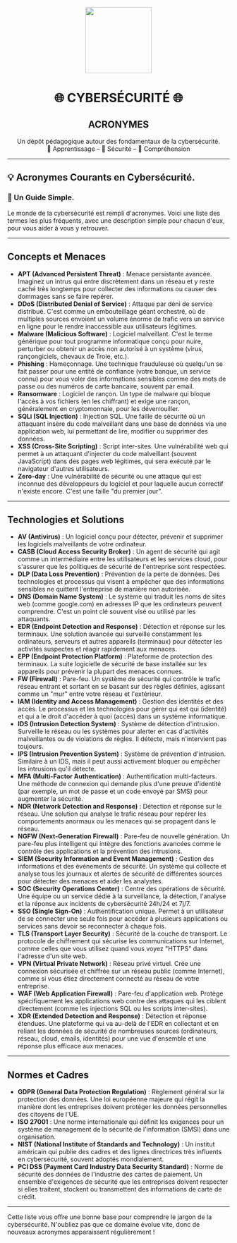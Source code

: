 <p align="center">
  <img src="https://avatars.githubusercontent.com/u/167217017?s=400&u=d983b9423c4eb8cdb9bfe8b14f505be5c894d6bc&v=4" width="150" />
</p>

<h1 align="center">🌐 CYBERSÉCURITÉ 🌐</h1> 
<h2 align="center"> ACRONYMES</h2>

<p align="center">
  Un dépôt pédagogique autour des fondamentaux de la cybersécurité.<br>
  📘 Apprentissage – 🔐 Sécurité – 🧠 Compréhension
</p>

---

<h2 align="left">💡 Acronymes Courants en Cybersécurité.</h2>
<h3 align="left">👋 Un Guide Simple.</h3>

Le monde de la cybersécurité est rempli d'acronymes. Voici une liste des termes les plus fréquents, avec une description simple pour chacun d'eux, pour vous aider à vous y retrouver.

---

## Concepts et Menaces

* **APT (Advanced Persistent Threat)** : Menace persistante avancée. Imaginez un intrus qui entre discrètement dans un réseau et y reste caché très longtemps pour collecter des informations ou causer des dommages sans se faire repérer.
* **DDoS (Distributed Denial of Service)** : Attaque par déni de service distribué. C'est comme un embouteillage géant orchestré, où de multiples sources envoient un volume énorme de trafic vers un service en ligne pour le rendre inaccessible aux utilisateurs légitimes.
* **Malware (Malicious Software)** : Logiciel malveillant. C'est le terme générique pour tout programme informatique conçu pour nuire, perturber ou obtenir un accès non autorisé à un système (virus, rançongiciels, chevaux de Troie, etc.).
* **Phishing** : Hameçonnage. Une technique frauduleuse où quelqu'un se fait passer pour une entité de confiance (votre banque, un service connu) pour vous voler des informations sensibles comme des mots de passe ou des numéros de carte bancaire, souvent par email.
* **Ransomware** : Logiciel de rançon. Un type de malware qui bloque l'accès à vos fichiers (en les chiffrant) et exige une rançon, généralement en cryptomonnaie, pour les déverrouiller.
* **SQLi (SQL Injection)** : Injection SQL. Une faille de sécurité où un attaquant insère du code malveillant dans une base de données via une application web, lui permettant de lire, modifier ou supprimer des données.
* **XSS (Cross-Site Scripting)** : Script inter-sites. Une vulnérabilité web qui permet à un attaquant d'injecter du code malveillant (souvent JavaScript) dans des pages web légitimes, qui sera exécuté par le navigateur d'autres utilisateurs.
* **Zero-day** : Une vulnérabilité de sécurité ou une attaque qui est inconnue des développeurs du logiciel et pour laquelle aucun correctif n'existe encore. C'est une faille "du premier jour".

---

## Technologies et Solutions

* **AV (Antivirus)** : Un logiciel conçu pour détecter, prévenir et supprimer les logiciels malveillants de votre ordinateur.
* **CASB (Cloud Access Security Broker)** : Un agent de sécurité qui agit comme un intermédiaire entre les utilisateurs et les services cloud, pour s'assurer que les politiques de sécurité de l'entreprise sont respectées.
* **DLP (Data Loss Prevention)** : Prévention de la perte de données. Des technologies et processus qui visent à empêcher que des informations sensibles ne quittent l'entreprise de manière non autorisée.
* **DNS (Domain Name System)** : Le système qui traduit les noms de sites web (comme google.com) en adresses IP que les ordinateurs peuvent comprendre. C'est un point clé souvent visé ou utilisé par les attaquants.
* **EDR (Endpoint Detection and Response)** : Détection et réponse sur les terminaux. Une solution avancée qui surveille constamment les ordinateurs, serveurs et autres appareils (terminaux) pour détecter les activités suspectes et réagir rapidement aux menaces.
* **EPP (Endpoint Protection Platform)** : Plateforme de protection des terminaux. La suite logicielle de sécurité de base installée sur les appareils pour prévenir la plupart des menaces connues.
* **FW (Firewall)** : Pare-feu. Un système de sécurité qui contrôle le trafic réseau entrant et sortant en se basant sur des règles définies, agissant comme un "mur" entre votre réseau et l'extérieur.
* **IAM (Identity and Access Management)** : Gestion des identités et des accès. Le processus et les technologies pour gérer qui est qui (identité) et qui a le droit d'accéder à quoi (accès) dans un système informatique.
* **IDS (Intrusion Detection System)** : Système de détection d'intrusion. Surveille le réseau ou les systèmes pour alerter en cas d'activités malveillantes ou de violations de règles. Il détecte, mais n'intervient pas toujours.
* **IPS (Intrusion Prevention System)** : Système de prévention d'intrusion. Similaire à un IDS, mais il peut aussi activement bloquer ou empêcher les intrusions qu'il détecte.
* **MFA (Multi-Factor Authentication)** : Authentification multi-facteurs. Une méthode de connexion qui demande plus d'une preuve d'identité (par exemple, un mot de passe et un code envoyé par SMS) pour augmenter la sécurité.
* **NDR (Network Detection and Response)** : Détection et réponse sur le réseau. Une solution qui analyse le trafic réseau pour repérer les comportements anormaux ou les menaces qui se propagent dans le réseau.
* **NGFW (Next-Generation Firewall)** : Pare-feu de nouvelle génération. Un pare-feu plus intelligent qui intègre des fonctions avancées comme le contrôle des applications et la prévention des intrusions.
* **SIEM (Security Information and Event Management)** : Gestion des informations et des événements de sécurité. Un système qui collecte et analyse tous les journaux et alertes de sécurité de différentes sources pour détecter des menaces et aider les analystes.
* **SOC (Security Operations Center)** : Centre des opérations de sécurité. Une équipe ou un service dédié à la surveillance, la détection, l'analyse et la réponse aux incidents de cybersécurité 24h/24 et 7j/7.
* **SSO (Single Sign-On)** : Authentification unique. Permet à un utilisateur de se connecter une seule fois pour accéder à plusieurs applications ou services sans devoir se reconnecter à chaque fois.
* **TLS (Transport Layer Security)** : Sécurité de la couche de transport. Le protocole de chiffrement qui sécurise les communications sur Internet, comme celles que vous utilisez quand vous voyez "HTTPS" dans l'adresse d'un site web.
* **VPN (Virtual Private Network)** : Réseau privé virtuel. Crée une connexion sécurisée et chiffrée sur un réseau public (comme Internet), comme si vous étiez directement connecté au réseau de votre entreprise.
* **WAF (Web Application Firewall)** : Pare-feu d'application web. Protège spécifiquement les applications web contre des attaques qui les ciblent directement (comme les injections SQL ou les scripts inter-sites).
* **XDR (Extended Detection and Response)** : Détection et réponse étendues. Une plateforme qui va au-delà de l'EDR en collectant et en reliant les données de sécurité de nombreuses sources (ordinateurs, réseau, cloud, emails, identités) pour une vue d'ensemble et une réponse plus efficace aux menaces.

---

## Normes et Cadres

* **GDPR (General Data Protection Regulation)** : Règlement général sur la protection des données. Une loi européenne majeure qui régit la manière dont les entreprises doivent protéger les données personnelles des citoyens de l'UE.
* **ISO 27001** : Une norme internationale qui définit les exigences pour un système de management de la sécurité de l'information (SMSI) dans une organisation.
* **NIST (National Institute of Standards and Technology)** : Un institut américain qui publie des cadres et des lignes directrices très influents en cybersécurité, souvent adoptés mondialement.
* **PCI DSS (Payment Card Industry Data Security Standard)** : Norme de sécurité des données de l'industrie des cartes de paiement. Un ensemble d'exigences de sécurité que les entreprises doivent respecter si elles traitent, stockent ou transmettent des informations de carte de crédit.

---

Cette liste vous offre une bonne base pour comprendre le jargon de la cybersécurité. N'oubliez pas que ce domaine évolue vite, donc de nouveaux acronymes apparaissent régulièrement !
